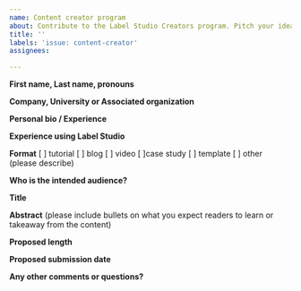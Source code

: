 ```yaml
---
name: Content creator program
about: Contribute to the Label Studio Creators program. Pitch your idea by opening an issue.
title: ''
labels: 'issue: content-creator'
assignees: 

---
```


**First name, Last name, pronouns**

**Company, University or Associated organization**

**Personal bio / Experience**

**Experience using Label Studio**

**Format**
[ ] tutorial
[ ] blog
[ ] video
[ ]case study
[ ] template
[ ] other (please describe)

**Who is the intended audience?**

**Title**

**Abstract** 
(please include bullets on what you expect readers to learn or takeaway from the content)

**Proposed length**

**Proposed submission date**

**Any other comments or questions?**
